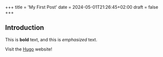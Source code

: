 +++
title = 'My First Post'
date = 2024-05-01T21:26:45+02:00
draft = false
+++
## Introduction

This is **bold** text, and this is *emphasized* text.

Visit the [Hugo](https://gohugo.io) website!
